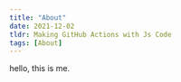 ```yaml
---
title: "About"
date: 2021-12-02
tldr: Making GitHub Actions with Js Code
tags: [About]
---
```


hello, this is me.



